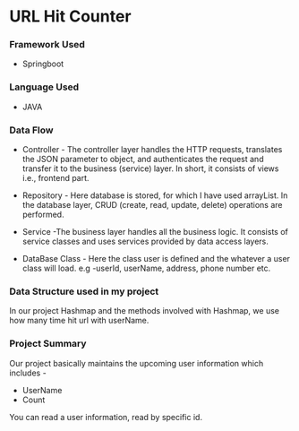 
#                   URL Hit Counter






### Framework Used
+ Springboot

### Language Used
+  JAVA

### Data Flow

+ Controller - The controller layer handles the HTTP requests, translates the JSON parameter to object, and authenticates the request and transfer it to the business (service) layer. In short, it consists of views i.e., frontend part.

+ Repository - Here database is stored, for which I have used arrayList. In the database layer, CRUD (create, read, update, delete) operations are performed.

+ Service -The business layer handles all the business logic. It consists of service classes and uses services provided by data access layers.

+ DataBase Class - Here the class user is defined and the whatever a user class will load. e.g -userId, userName, address, phone number etc.

### Data Structure used in my project

In our project Hashmap and the methods involved with Hashmap,
we use  how many time  hit url with userName.

### Project Summary

Our project basically maintains the upcoming user information which includes -

+ UserName
+ Count

You can  read a user information, read by specific id.
 
